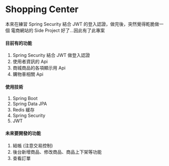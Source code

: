 # Shopping Center
本來在練習 Spring Security 結合 JWT 的登入認證，做完後，突然覺得乾脆做一個 電商網站的 Side Project 好了...因此有了此專案
#### 目前有的功能
1. Spring Security 結合 JWT 做登入認證
2. 使用者資訊的 Api
3. 商城商品的各項顯示用 Api
4. 購物車相關 Api

#### 使用技術
1. Spring Boot
2. Spring Data JPA
3. Redis 緩存
4. Spring Security
5. JWT

#### 未來要開發的功能
1. 結帳 (注意交易控制)
2. 後台新增商品、修改商品、商品上下架等功能
3. 查看訂單
